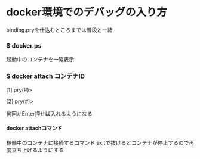 # docker環境でのデバッグの入り方


binding.pryを仕込むところまでは普段と一緒

### $ docker.ps

起動中のコンテナを一覧表示

### $ docker attach コンテナID

[1] pry(#<CategoriesController>)>
  
[2] pry(#<CategoriesController>)>

何回かEnter押せば入れるようになる



#### docker attachコマンド

稼働中のコンテナに接続するコマンド
exitで抜けるとコンテナが停止するので再度立ち上げるようにする

